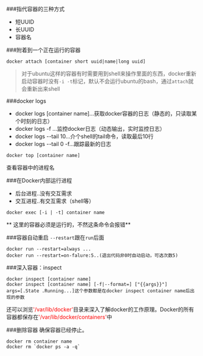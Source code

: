 ###指代容器的三种方式
* 短UUID
* 长UUID
* 容器名

###附着到一个正在运行的容器
```language
docker attach [container short uuid|name|long uuid]
```
>对于ubuntu这样的容器有时需要用到shell来操作里面的东西，docker重新启动容器时没有`-i -t`标记，默认不会运行ubuntu的bash，通过`attach`就会重新出来shell

###docker logs
* docker logs [container name]...获取docker容器的日志（静态的，只读取某个时刻的日志）
* docker logs -f ...监控docker日志（动态输出，实时监控日志）
* docker logs --tail 10...介个shell的tail命令，读取最后10行
* docker logs --tail 0 -f...跟踪最新的日志

```language
docker top [container name]
```
查看容器中的进程名

###在Docker内部运行进程
* 后台进程..没有交互需求
* 交互进程..有交互需求（shell等）

```language
docker exec [-i | -t] container name
```
** 这里的容器必须是运行的，不然这条命令会报错**

###容器自动重启
`--restart`跟在`run`后面

```language
docker run --restart=always ...
docker run --restart=on-falure:5..(退出代码非0时自动启动，可选次数5)
```

###深入容器：inspect
```language
docker inspect [container name] 
docker inspect [container name] [-f|--format=] ["{{args}}"]
args=[.State .Running...]这个参数都是在docker inspect container name后出现的参数
```

还可以浏览<span style="color:red;">'/var/lib/docker'</span>目录来深入了解docker的工作原理。Docker的所有容器都保存在<span style="color:red;">'/var/lib/docker/containers'</span>中

###删除容器
确保容器已经停止。

```language
docker rm container name
docker rm `docker ps -a -q`
```
